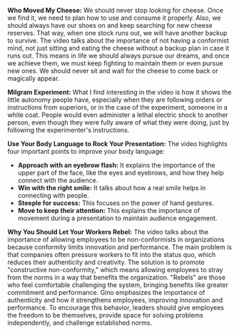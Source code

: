 **Who Moved My Cheese:**
We should never stop looking for cheese. Once we find it, we need to plan how to use and consume it properly. Also, we should always have our shoes on and keep searching for new cheese reserves. That way, when one stock runs out, we will have another backup to survive. The video talks about the importance of not having a conformist mind, not just sitting and eating the cheese without a backup plan in case it runs out. This means in life we should always pursue our dreams, and once we achieve them, we must keep fighting to maintain them or even pursue new ones. We should never sit and wait for the cheese to come back or magically appear.

**Milgram Experiment:**
What I find interesting in the video is how it shows the little autonomy people have, especially when they are following orders or instructions from superiors, or in the case of the experiment, someone in a white coat. People would even administer a lethal electric shock to another person, even though they were fully aware of what they were doing, just by following the experimenter's instructions.

**Use Your Body Language to Rock Your Presentation:**
The video highlights four important points to improve your body language:
- **Approach with an eyebrow flash:** It explains the importance of the upper part of the face, like the eyes and eyebrows, and how they help connect with the audience.
- **Win with the right smile:** It talks about how a real smile helps in connecting with people.
- **Steeple for success:** This focuses on the power of hand gestures.
- **Move to keep their attention:** This explains the importance of movement during a presentation to maintain audience engagement.

**Why You Should Let Your Workers Rebel:**
The video talks about the importance of allowing employees to be non-conformists in organizations because conformity limits innovation and performance. The main problem is that companies often pressure workers to fit into the status quo, which reduces their authenticity and creativity. The solution is to promote "constructive non-conformity," which means allowing employees to stray from the norms in a way that benefits the organization. "Rebels" are those who feel comfortable challenging the system, bringing benefits like greater commitment and performance. Gino emphasizes the importance of authenticity and how it strengthens employees, improving innovation and performance. To encourage this behavior, leaders should give employees the freedom to be themselves, provide space for solving problems independently, and challenge established norms.